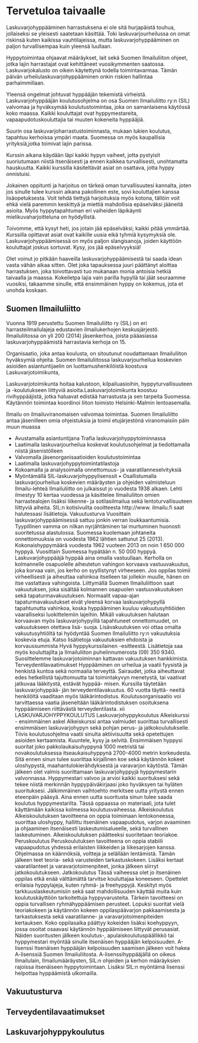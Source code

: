 # Tervetuloa taivaalle


Laskuvarjohyppääminen harrastuksena ei ole sitä hurjapäistä touhua, jollaiseksi se yleisesti saatetaan käsittää. Toki laskuvarjourheilussa
on omat riskinsä kuten kaikissa vauhtilajeissa, mutta laskuvarjohyppääminen on paljon
turvallisempaa kuin yleensä luullaan. 

Hyppytoimintaa ohjaavat määräykset, lait sekä Suomen
Ilmailuliiton ohjeet, jotka lajin harrastajat ovat kehittäneet vuosikymmenten saatossa. Laskuvarjokalusto on oikein käytettynä todella toimintavarmaa. Tämän päivän urheilulaskuvarjohyppääminen onkin riskien hallintaa parhaimmillaan.

Yleensä ongelmat johtuvat hyppääjän tekemistä virheistä. Laskuvarjohyppääjän koulutusohjelma on osa Suomen Ilmailuliitto ry:n (SIL) valvomaa ja hyväksymää koulutustoimintaa, joka on samanlaisena käytössä koko maassa. Kaikki kouluttajat
ovat hyppymestareita, vapaapudotuskouluttajia tai muuten kokeneita hyppääjiä. 

Suurin osa laskuvarjoharrastustoiminnasta, mukaan lukien koulutus, tapahtuu kerhoissa ympäri maata. Suomessa on myös kaupallisia yrityksiä,jotka toimivat lajin parissa.

Kurssin aikana käydään läpi kaikki hypyn vaiheet, jotta pystyisit suoriutumaan niistä itsenäisesti ja ennen kaikkea turvallisesti, unohtamatta
hauskuutta. Kaikki kurssilla käsiteltävät asiat on osattava, jotta hyppy onnistuisi. 

Jokainen oppitunti ja harjoitus on tärkeä oman turvallisuutesi
kannalta, joten jos sinulle tulee kurssin aikana pakollinen este, sovi kouluttajien kanssa lisäopetuksesta. Voit tehdä tiettyjä harjoituksia
myös kotona, tällöin voit ehkä vielä paremmin keskittyä ja miettiä mahdollisia epäselväksi jääneitä asioita. Myös hyppytapahtuman eri vaiheiden läpikäynti mielikuvaharjoitteluna on hyödyllistä.

Toivomme, että kysyt heti, jos jotain jää epäselväksi; kaikki pitää ymmärtää. Kurssilla opittavat asiat ovat kaikille uusia eikä tyhmiä kysymyksiä
ole. Laskuvarjohyppäämisessä on myös paljon slangisanoja, joiden käyttöön kouluttajat
joskus sortuvat. Kysy, jos jää epäselvyyksiä!

Olet voinut jo pitkään haaveilla laskuvarjohyppäämisestä tai saada idean vasta vähän aikaa sitten. Olet joka tapauksessa juuri päättänyt aloittaa harrastuksen, joka toivottavasti tuo mukanaan monia antoisia hetkiä taivaalla ja maassa. Kokeiletpa lajia vain parilla hypyllä tai jäät seuraamme vuosiksi, takaamme sinulle, että ensimmäinen hyppy on kokemus, jota et unohda koskaan.

## Suomen Ilmailuliitto

Vuonna 1919 perustettu Suomen Ilmailuliitto ry (SIL) on eri harrasteilmailulajeja edustavien ilmailukerhojen keskusjärjestö. Ilmailuliitossa on yli 200 (2014) jäsenkerhoa, joista pääasiassa laskuvarjohyppäämistä harrastavia kerhoja on 15.

Organisaatio, joka antaa koulusta, on sitoutunut noudattamaan Ilmailuliiton hyväksymiä ohjeita. Suomen Ilmailuliitossa laskuvarjourheilua koskevien
asioiden asiantuntijaelin on luottamushenkilöistä koostuva Laskuvarjotoimikunta,

Laskuvarjotoimikunta hoitaa kalustoon, kilpailuasioihin, hyppyturvallisuuteen
ja -koulutukseen liittyviä asioita.Laskuvarjotoimikunta koostuu rivihyppääjistä, jotka haluavat edistää harrastusta ja sen tarpeita Suomessa. Käytännön
toimintaa koordinoi liiton toimisto Helsinki-Malmin lentoasemalla.

Ilmailu on ilmailuviranomaisen valvomaa toimintaa. Suomen Ilmailuliitto antaa jäsenilleen omia ohjeistuksia ja toimii etujärjestönä viranomaisiin
päin muun muassa

* Avustamalla asiantuntijana Trafia laskuvarjohyppytoiminnassa
* Laatimalla laskuvarjourheilua koskevat koulutusohjelmat ja tiedottamalla niistä jäsenistölleen
* Valvomalla jäsenorganisaatioiden koulutustoimintaa
* Laatimalla laskuvarjohyppytoimintatilastoja
* Kokoamalla ja analysoimalla onnettomuus- ja vaaratilanneselvityksiä
* Myöntämällä SIL-laskuvarjohyppylisenssit
• Osallistumalla laskuvarjourheilua koskevien
määräysten ja ohjeiden valmisteluun
Ilmailu-lehteä Ilmailuliitto on julkaissut jo vuodesta
1938 alkaen. Lehti ilmestyy 10 kertaa vuodessa
ja käsittelee Ilmailuliiton omien harrastealojen
lisäksi liikenne- ja sotilasilmailua sekä
lentoturvallisuuteen liittyviä aiheita.
SIL:n kotisivuilta osoitteesta http://www.
ilmailu.fi saat halutessasi lisätietoja.
Vakuutusturva
Vuosittain laskuvarjohyppäämisessä sattuu
jonkin verran loukkaantumisia. Tyypillinen
vamma on nilkan nyrjähtäminen tai murtuminen
huonosti suoritetussa alastulossa. Suomessa
kuolemaan johtaneita onnettomuuksia on
vuodesta 1962 lähtien sattunut 25 (2013). Kokonaishyppymäärä
vuodesta 1962 vuoteen 2013
on noin 1 650 000 hyppyä. Vuosittain Suomessa
hypätään n. 50 000 hyppyä.
Laskuvarjohyppääjä hyppää aina omalla vastuullaan.
Kerholla on kolmannelle osapuolelle
aiheutetun vahingon korvaava vastuuvakuutus,
joka korvaa vain, jos kerho on syyllistynyt
virheeseen. Jos oppilas toimii virheellisesti ja aiheuttaa
vahinkoa itselleen tai jollekin muulle,
hänen on itse vastattava vahingoista. Liittymällä
Suomen Ilmailuliittoon saat vakuutuksen, joka
sisältää kolmannen osapuolen vastuuvakuutuksen
sekä tapaturmavakuutuksen.
Normaalit vapaa-ajan tapaturmavakuutukset
eivät yleensä korvaa laskuvarjohypyllä tapahtunutta
vahinkoa, koska hyppääminen kuuluu
vakuutusyhtiöiden vaaralliseksi luokittelemiin
lajeihin. Mikäli vakuutuksen halutaan korvaavan
myös laskuvarjohypyillä tapahtuneet onnettomuudet,
on vakuutukseen otettava lisä-
suoja. Lisävakuutuksen voi ottaa omalta vakuutusyhtiöltä
tai hyödyntää Suomen Ilmailuliitto
ry:n vakuutuksia koskevia etuja. Katso lisätietoja
vakuutuksien ehdoista ja korvaussummista
Hyvä hyppykurssilainen -esitteestä. Lisätietoja
saa myös kouluttajilta ja Ilmailuliiton
puhelinnumerosta (09) 350 9340. Suosittelemme
laskuvarjotoiminnan kattavan vakuutuksen
hankkimista.
Terveydentilavaatimukset
Hyppääminen on urheilua ja vaatii fyysistä ja
henkistä kuntoa sekä normaalia terveyttä. Sairaudet,
jotka aiheuttavat edes hetkellistä tajuttomuutta
tai toimintakyvyn menetystä, tai
vaativat jatkuvaa lääkitystä, estävät hyppää-
misen. Kurssilla täytetään laskuvarjohyppää-
jän terveydentilavakuutus. 60 vuotta täyttä-
neeltä henkilöltä vaaditaan myös lääkärintodistus.
Koulutusorganisaatio voi tarvittaessa vaatia
jäseneltään lääkärintodistuksen osoituksena
hyppäämiseen riittävästä terveydentilasta.
xii LASKUVARJOHYPPYKOULUTUS
Laskuvarjohyppykoulutus
Alkeiskurssi - ensimmäinen askel
Alkeiskurssi antaa valmiudet suorittaa turvallisesti
ensimmäisen laskuvarjohypyn sekä pohjan
perus- ja jatkokoulutukselle. Tiivis koulutusohjelma
vaatii sinulta aktiivisuutta sekä opetettujen
asioiden kertaamista. Kuuntele, kysy
ja selvitä. Ensimmäisen hyppysi suoritat joko
pakkolaukaisuhyppynä 1000 metristä tai novakoulutuksessa
itseaukaisuhyppynä 2700-4000
metrin korkeudesta. Sitä ennen sinun tulee suorittaa
kirjallinen koe sekä käytännön kokeet
uloshypystä, maahantulokierähdyksestä ja varavarjon
käytöstä. Tämän jälkeen olet valmis
suorittamaan laskuvarjohyppyjä hyppymestarin
valvonnassa. Hyppymestari valvoo ja arvioi
kaikki suorituksesi sekä tekee niistä merkinnän
hyppypäiväkirjaasi joko hyväksyen tai hyläten
suorituksesi. Jälkimmäinen vaihtoehto merkitsee
uutta yritystä ennen eteenpäin pääsyä. Aina
ennen uutta suoritusta sinun tulee saada koulutus
hyppymestarilta. Tässä oppaassa on materiaali,
jota tulet käyttämään kaikissa kolmessa
koulutusvaiheessa.
Alkeiskoulutus
Alkeiskoulutuksen tavoitteena on oppia toimimaan
lentokoneessa, suorittaa uloshyppy, hallittu
itsenäinen vapaapudotus, varjon avaaminen
ja ohjaaminen itsenäisesti laskeutumisalueelle,
sekä turvallinen laskeutuminen. Alkeiskoulutuksen
päätteeksi suoritetaan teoriakoe.
Peruskoulutus
Peruskoulutuksen tavoitteena on oppia stabiili
vapaapudotus yhdessä erilaisten liikkeiden
ja liikesarjojen kanssa. Ohjelmassa on käännöksiä,
voltteja ja selällään lentämistä. Tämän jälkeen
teet teoria- sekä varusteiden tarkastuskokeen.
Lisäksi kertaat vaaratilanteet ja varavarjotoimenpiteet,
jonka jälkeen siirryt jatkokoulutukseen.
Jatkokoulutus
Tässä vaiheessa olet jo itsenäinen oppilas etkä
enää välttämättä tarvitse kouluttajaa koneeseen.
Opettelet erilaisia hyppylajeja, kuten
ryhmä- ja freehyppyjä. Keskityt myös tarkkuuslaskeutumisiin
sekä saat mahdollisuuden käyttää
muita kuin koulutuskäyttöön tarkoitettuja
hyppyvarusteita. Tärkein tavoitteesi on oppia
turvallisen ryhmähyppäämisen perusteet.
Lopuksi suoritat vielä teoriakokeen ja käytännön
kokeen oppilaspäävarjon pakkaamisesta ja
tarkastuksesta sekä vaaratilanne- ja varavarjotoimenpiteiden
kertauksen. Koko oppilasaika
päättyy kokeiden lisäksi koehyppyyn, jossa
osoitat osaavasi käytännön hyppäämiseen
liittyvät perusasiat. Näiden suoritusten jälkeen
koulutus-, apulaiskoulutuspäällikkö tai hyppymestari
myöntää sinulle itsenäisen hyppääjän
kelpoisuuden.
A-lisenssi
Itsenäisen hyppääjän kelpoisuuden saamisen
jälkeen voit hakea A-lisenssiä Suomen Ilmailuliitosta.
A-lisenssihyppääjällä on oikeus Ilmailulain,
Ilmailumääräysten, SIL:n ohjeiden ja
kerhon määräyksien rajoissa itsenäiseen hyppytoimintaan.
Lisäksi SIL:n myöntämä lisenssi
helpottaa hyppäämistä ulkomailla.

## Vakuutusturva
## Terveydentilavaatimukset
## Laskuvarjohyppykoulutus

